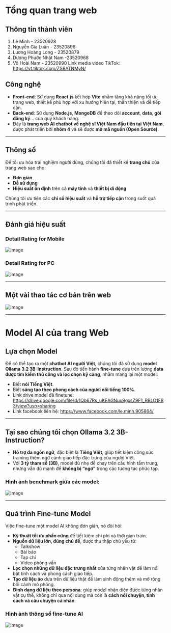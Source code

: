 # Tổng quan trang web

## Thông tin thành viên
1. Lê Minh - 23520928
2. Nguyễn Gia Luân - 23520896
3. Lương Hoàng Long - 23520879
4. Dương Phước Nhật Nam -23520968
5. Võ Hoài Nam - 23520990
Link media video TikTok: https://vt.tiktok.com/ZSBATNMyN/
## Công nghệ

- **Front-end**: Sử dụng **React.js** kết hợp **Vite** nhằm tăng khả năng tối ưu trang web, thiết kế phù hợp với xu hướng hiện tại, thân thiện và dễ tiếp cận.
- **Back-end**: Sử dụng **Node.js**, **MongoDB** để theo dõi **account**, **data**, **gói đăng ký**... của quý khách hàng.
- Đây là **trang web AI chatbot về nghệ sĩ Việt Nam đầu tiên tại Việt Nam**, được phát triển bởi **nhóm 4** và sẽ được **mở mã nguồn (Open Source)**.

---

## Thông số

Để tối ưu hóa trải nghiệm người dùng, chúng tôi đã thiết kế **trang chủ** của trang web sao cho:
- **Đơn giản**
- **Dễ sử dụng**
- **Hiệu suất ổn định** trên cả **máy tính** và **thiết bị di động**

Chúng tôi ưu tiên các **chỉ số hiệu suất** và **hỗ trợ tiếp cận** trong suốt quá trình phát triển.

---

## Đánh giá hiệu suất

### Detail Rating for Mobile
![image](https://github.com/user-attachments/assets/6d579154-87e4-4aec-af0d-808d9cc118b0)


### Detail Rating for PC
![image](https://github.com/user-attachments/assets/165f5e7b-8ef9-4d7b-8a85-b4ccae5adb13)

---

## Một vài thao tác cơ bản trên web

![image](https://github.com/user-attachments/assets/e20c50bd-9a68-406a-a206-d0587c2a9a38)

---

# Model AI của trang Web

## Lựa chọn Model

Để có thể tạo ra một **chatbot AI người Việt**, chúng tôi đã sử dụng **model Ollama 3.2 3B-Instruction**. Sau đó tiến hành **fine-tune** dựa trên lượng **data được tìm kiếm thủ công và lọc chọn kỹ càng**, nhằm mang lại một model:
- Biết **nói Tiếng Việt**.
- Biết **sáng tạo theo phong cách của người nổi tiếng 100%**.
- Link drive model đã finetune: https://drive.google.com/file/d/1Qb67Rs_uKEAGNuu9gxsZ9F1_RBLO1F83/view?usp=sharing
- Link facebook liên hệ: https://www.facebook.com/le.minh.905864/
---

## Tại sao chúng tôi chọn Ollama 3.2 3B-Instruction?

- **Hỗ trợ đa ngôn ngữ**, đặc biệt là **Tiếng Việt**, giúp tiết kiệm công sức training thêm ngữ cảnh giao tiếp đặc trưng của người Việt.
- Với **3 tỷ tham số (3B)**, model đủ nhẹ để chạy trên cấu hình tầm trung, nhưng vẫn đủ mạnh để **không bị “ngơ”** trong các tương tác phức tạp.

### Hình ảnh benchmark giữa các model:
![image](https://github.com/user-attachments/assets/d1f0893c-2740-4cfe-9570-e4d006be4115)

---

## Quá trình Fine-tune Model

Việc fine-tune một model AI không đơn giản, nó đòi hỏi:

- **Kỹ thuật tối ưu phần cứng** để tiết kiệm chi phí và thời gian train.
- **Nguồn dữ liệu lớn, đúng chủ đề**, được thu thập chủ yếu từ:
  - Talkshow
  - Bài báo
  - Tạp chí
  - Video phỏng vấn
- **Lọc chọn những dữ liệu đặc trưng nhất** của từng nhân vật để làm nổi bật tính cách và phong cách giao tiếp.
- **Tạo dữ liệu ảo** dựa trên dữ liệu thật để làm sinh động thêm và mở rộng bối cảnh mô phỏng.
- **Định dạng dữ liệu theo persona**: giúp model nhận diện được từng nhân vật cụ thể, không chỉ qua nội dung mà còn là **cách nói chuyện, tính cách và câu chuyện cá nhân**.

### Hình ảnh thông số fine-tune AI
![image](https://github.com/user-attachments/assets/54f116be-95da-4cfa-8029-36cf7773d342)
